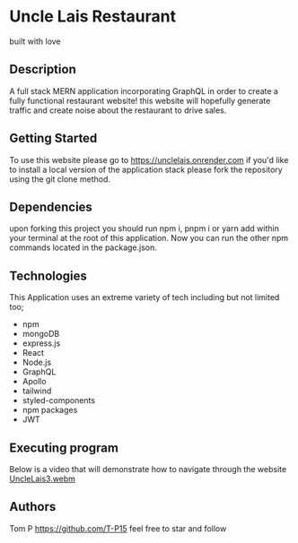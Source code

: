 # Uncle Lais Restaurant
built with love

## Description

A full stack MERN application incorporating GraphQL in order to create a fully functional restaurant website!
this website will hopefully generate traffic and create noise about the restaurant to drive sales.

## Getting Started

To use this website please go to https://unclelais.onrender.com
if you'd like to install a local version of the application stack please fork the repository  using the git clone method.

## Dependencies
upon forking this project you should run npm i, pnpm i or yarn add within your terminal at the root of this application.
Now you can run the other npm commands located in the package.json.

## Technologies

This Application uses an extreme variety of tech including but not limited too;
 * npm
 * mongoDB
 * express.js
 * React
 * Node.js
 * GraphQL
 * Apollo
 * tailwind
 * styled-components
 * npm packages
 * JWT

## Executing program

Below is a video that will demonstrate how to navigate through the website 
[UncleLais3.webm](https://github.com/T-P15/UL-Restaurant-website/assets/142391755/dd855f30-1664-45b0-9eeb-720fb19ec57c)



## Authors
Tom P
https://github.com/T-P15
feel free to star and follow

